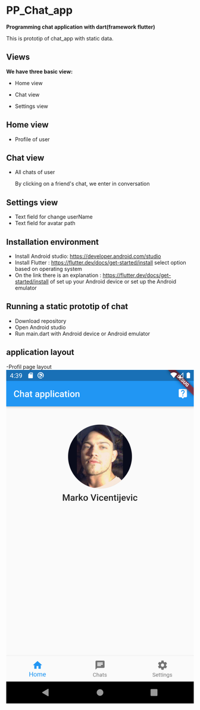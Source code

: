 # PP_Chat_app
**Programming chat application with dart(framework flutter)** 

This is prototip of chat_app with static data.

## Views

**We have three basic view:**  

  - Home view 

  - Chat view 

  - Settings view

## Home view

  - Profile of user 

## Chat view

  - All chats of user 
    
    By clicking on a friend's chat, we enter in conversation
    
## Settings view 
  
  - Text field for change userName
  - Text field for avatar path

## Installation environment
  - Install Android studio: https://developer.android.com/studio
  - Install Flutter : https://flutter.dev/docs/get-started/install 
    select option based on operating system
  - On the link there is an explanation : https://flutter.dev/docs/get-started/install
    of set up your Android device or set up the Android emulator

## Running a static prototip of chat 
  - Download repository
  - Open Android studio 
  - Run main.dart with Android device or Android emulator
 
## application layout
 -Profil page layout 
 ![Profil page layout](https://github.com/matf-pp/2020_Ps4Flutter/blob/master/chat_app/screenOfApp/Screenshot_1589078374.png?raw=true)
 
